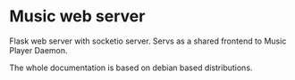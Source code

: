 # Music web server

Flask web server with socketio server. Servs as a shared frontend to
Music Player Daemon.

The whole documentation is based on debian based distributions.